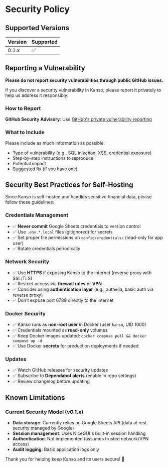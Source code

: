 # Security Policy

## Supported Versions

| Version | Supported          |
| ------- | ------------------ |
| 0.1.x   | :white_check_mark: |

## Reporting a Vulnerability

**Please do not report security vulnerabilities through public GitHub issues.**

If you discover a security vulnerability in Kanso, please report it privately to help us address it responsibly:

### How to Report

**GitHub Security Advisory**: Use [GitHub's private vulnerability reporting](https://github.com/marcodestefano/kanso/security/advisories/new)

### What to Include

Please include as much information as possible:
- Type of vulnerability (e.g., SQL injection, XSS, credential exposure)
- Step-by-step instructions to reproduce
- Potential impact
- Suggested fix (if you have one)

## Security Best Practices for Self-Hosting

Since Kanso is self-hosted and handles sensitive financial data, please follow these guidelines:

### Credentials Management
- ✅ **Never commit** Google Sheets credentials to version control
- ✅ Use `.env.*.local` files (gitignored) for secrets
- ✅ Set proper file permissions on `config/credentials/` (read-only for app user)
- ✅ Rotate credentials periodically

### Network Security
- ✅ Use **HTTPS** if exposing Kanso to the internet (reverse proxy with SSL/TLS)
- ✅ Restrict access via **firewall rules** or **VPN**
- ✅ Consider using **authentication layer** (e.g., authelia, basic auth via reverse proxy)
- ✅ Don't expose port 6789 directly to the internet

### Docker Security
- ✅ Kanso runs as **non-root user** in Docker (user `kanso`, UID 1000)
- ✅ Credentials mounted as **read-only** volumes
- ✅ Keep Docker images updated: `docker compose pull && docker compose up -d`
- ✅ Use Docker **secrets** for production deployments if needed

### Updates
- ✅ Watch GitHub releases for security updates
- ✅ Subscribe to **Dependabot alerts** (enable in repo settings)
- ✅ Review changelog before updating

## Known Limitations

### Current Security Model (v0.1.x)

- **Data storage**: Currently relies on Google Sheets API (data at rest security managed by Google)
- **Session management**: Uses NiceGUI's built-in session handling
- **Authentication**: Not implemented (assumes trusted network/VPN access)
- **Audit logging**: Basic application logs only

Thank you for helping keep Kanso and its users secure! 🙏
